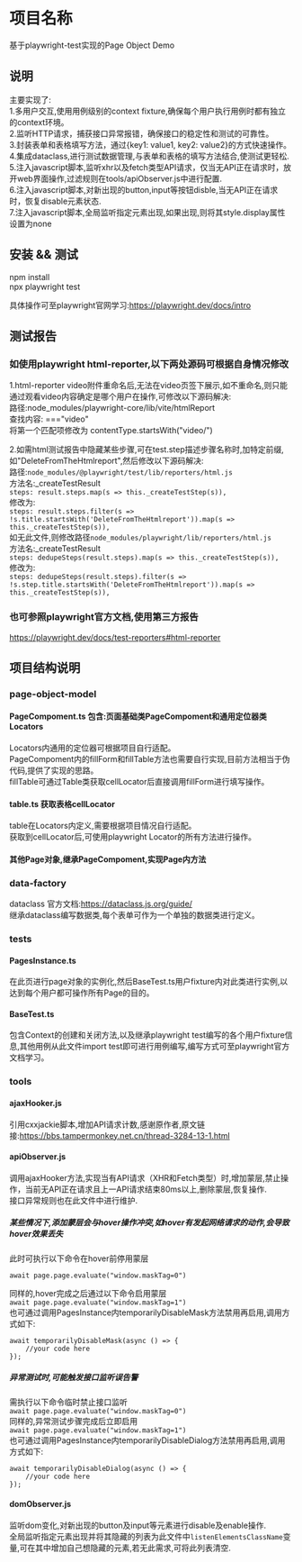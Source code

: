 # 项目名称

基于playwright-test实现的Page Object Demo

## 说明

主要实现了:  
1.多用户交互,使用用例级别的context fixture,确保每个用户执行用例时都有独立的context环境。  
2.监听HTTP请求，捕获接口异常报错，确保接口的稳定性和测试的可靠性。  
3.封装表单和表格填写方法，通过{key1: value1, key2: value2}的方式快速操作。  
4.集成dataclass,进行测试数据管理,与表单和表格的填写方法结合,使测试更轻松.  
5.注入javascript脚本,监听xhr以及fetch类型API请求，仅当无API正在请求时，放开web界面操作,过滤规则在tools/apiObserver.js中进行配置.  
6.注入javascript脚本,对新出现的button,input等按钮disble,当无API正在请求时，恢复disable元素状态.  
7.注入javascript脚本,全局监听指定元素出现,如果出现,则将其style.display属性设置为none

## 安装 && 测试

npm install  
npx playwright test  

具体操作可至playwright官网学习:<https://playwright.dev/docs/intro>

## 测试报告

### 如使用playwright html-reporter,以下两处源码可根据自身情况修改  

1.html-reporter video附件重命名后,无法在video页签下展示,如不重命名,则只能通过观看video内容确定是哪个用户在操作,可修改以下源码解决:  
路径:node_modules/playwright-core/lib/vite/htmlReport  
查找内容:
==="video"  
将第一个匹配项修改为
contentType.startsWith("video/")  

2.如需html测试报告中隐藏某些步骤,可在test.step描述步骤名称时,加特定前缀,如"DeleteFromTheHtmlreport",然后修改以下源码解决:  
路径:```node_modules/@playwright/test/lib/reporters/html.js```  
方法名:_createTestResult  
```steps: result.steps.map(s => this._createTestStep(s)),```  
修改为:  
```steps: result.steps.filter(s => !s.title.startsWith('DeleteFromTheHtmlreport')).map(s => this._createTestStep(s)),```  
如无此文件,则修改路径```node_modules/playwright/lib/reporters/html.js```  
方法名:_createTestResult  
```steps: dedupeSteps(result.steps).map(s => this._createTestStep(s)),```  
修改为:  
```steps: dedupeSteps(result.steps).filter(s => !s.step.title.startsWith('DeleteFromTheHtmlreport')).map(s => this._createTestStep(s)),```
### 也可参照playwright官方文档,使用第三方报告

<https://playwright.dev/docs/test-reporters#html-reporter>

## 项目结构说明

### page-object-model

#### PageCompoment.ts 包含:页面基础类PageCompoment和通用定位器类Locators

Locators内通用的定位器可根据项目自行适配。  
PageCompoment内的fillForm和fillTable方法也需要自行实现,目前方法相当于伪代码,提供了实现的思路。  
fillTable可通过Table类获取cellLocator后直接调用fillForm进行填写操作。  

#### table.ts 获取表格cellLocator

table在Locators内定义,需要根据项目情况自行适配。  
获取到cellLocator后,可使用playwright Locator的所有方法进行操作。  

#### 其他Page对象,继承PageCompoment,实现Page内方法

### data-factory

dataclass 官方文档:<https://dataclass.js.org/guide/>  
继承dataclass编写数据类,每个表单可作为一个单独的数据类进行定义。

### tests

#### PagesInstance.ts

在此页进行page对象的实例化,然后BaseTest.ts用户fixture内对此类进行实例,以达到每个用户都可操作所有Page的目的。  

#### BaseTest.ts

包含Context的创建和关闭方法,以及继承playwright test编写的各个用户fixture信息,其他用例从此文件import test即可进行用例编写,编写方式可至playwright官方文档学习。  

### tools

#### ajaxHooker.js

引用cxxjackie脚本,增加API请求计数,感谢原作者,原文链接:<https://bbs.tampermonkey.net.cn/thread-3284-13-1.html>

#### apiObserver.js

调用ajaxHooker方法,实现当有API请求（XHR和Fetch类型）时,增加蒙层,禁止操作，当前无API正在请求且上一API请求结束80ms以上,删除蒙层,恢复操作.  
接口异常规则也在此文件中进行维护. 

##### 某些情况下,添加蒙层会与hover操作冲突,如hover有发起网络请求的动作,会导致hover效果丢失

此时可执行以下命令在hover前停用蒙层  

```await page.page.evaluate("window.maskTag=0")```
  
同样的,hover完成之后通过以下命令启用蒙层  
```await page.page.evaluate("window.maskTag=1")```  
也可通过调用PagesInstance内temporarilyDisableMask方法禁用再启用,调用方式如下:

```
await temporarilyDisableMask(async () => {
    //your code here
});
```

##### 异常测试时,可能触发接口监听误告警

需执行以下命令临时禁止接口监听  
```await page.page.evaluate("window.maskTag=0")```  
同样的,异常测试步骤完成后立即启用  
```await page.page.evaluate("window.maskTag=1")```  
也可通过调用PagesInstance内temporarilyDisableDialog方法禁用再启用,调用方式如下:

```
await temporarilyDisableDialog(async () => {
    //your code here
});
```

#### domObserver.js

监听dom变化,对新出现的button及input等元素进行disable及enable操作.  
全局监听指定元素出现并将其隐藏的列表为此文件中```listenElementsClassName```变量,可在其中增加自己想隐藏的元素,若无此需求,可将此列表清空.
